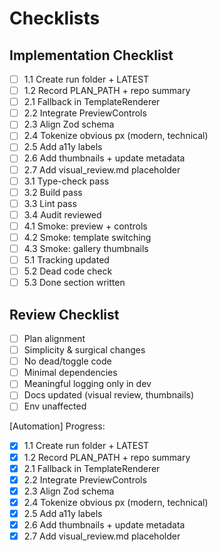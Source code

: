 # Checklists

## Implementation Checklist
- [ ] 1.1 Create run folder + LATEST
- [ ] 1.2 Record PLAN_PATH + repo summary
- [ ] 2.1 Fallback in TemplateRenderer
- [ ] 2.2 Integrate PreviewControls
- [ ] 2.3 Align Zod schema
- [ ] 2.4 Tokenize obvious px (modern, technical)
- [ ] 2.5 Add a11y labels
- [ ] 2.6 Add thumbnails + update metadata
- [ ] 2.7 Add visual_review.md placeholder
- [ ] 3.1 Type-check pass
- [ ] 3.2 Build pass
- [ ] 3.3 Lint pass
- [ ] 3.4 Audit reviewed
- [ ] 4.1 Smoke: preview + controls
- [ ] 4.2 Smoke: template switching
- [ ] 4.3 Smoke: gallery thumbnails
- [ ] 5.1 Tracking updated
- [ ] 5.2 Dead code check
- [ ] 5.3 Done section written

## Review Checklist
- [ ] Plan alignment
- [ ] Simplicity & surgical changes
- [ ] No dead/toggle code
- [ ] Minimal dependencies
- [ ] Meaningful logging only in dev
- [ ] Docs updated (visual review, thumbnails)
- [ ] Env unaffected

[Automation] Progress:
- [x] 1.1 Create run folder + LATEST
- [x] 1.2 Record PLAN_PATH + repo summary
- [x] 2.1 Fallback in TemplateRenderer
- [x] 2.2 Integrate PreviewControls
- [x] 2.3 Align Zod schema
- [x] 2.4 Tokenize obvious px (modern, technical)
- [x] 2.5 Add a11y labels
- [x] 2.6 Add thumbnails + update metadata
- [x] 2.7 Add visual_review.md placeholder
